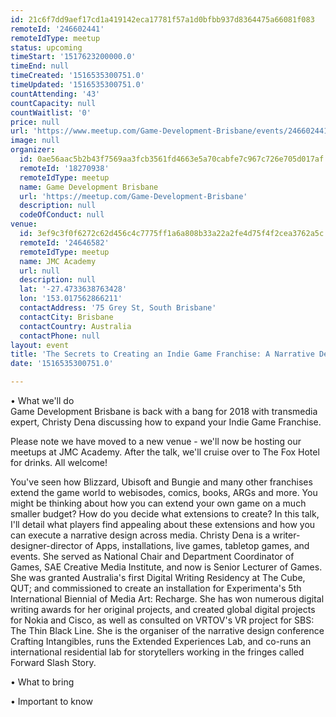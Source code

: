 ```yaml
---
id: 21c6f7dd9aef17cd1a419142eca17781f57a1d0bfbb937d8364475a66081f083
remoteId: '246602441'
remoteIdType: meetup
status: upcoming
timeStart: '1517623200000.0'
timeEnd: null
timeCreated: '1516535300751.0'
timeUpdated: '1516535300751.0'
countAttending: '43'
countCapacity: null
countWaitlist: '0'
price: null
url: 'https://www.meetup.com/Game-Development-Brisbane/events/246602441/'
image: null
organizer:
  id: 0ae56aac5b2b43f7569aa3fcb3561fd4663e5a70cabfe7c967c726e705d017af
  remoteId: '18270938'
  remoteIdType: meetup
  name: Game Development Brisbane
  url: 'https://meetup.com/Game-Development-Brisbane'
  description: null
  codeOfConduct: null
venue:
  id: 3ef9c3f0f6272c62d456c4c7775ff1a6a808b33a22a2fe4d75f4f2cea3762a5c
  remoteId: '24646582'
  remoteIdType: meetup
  name: JMC Academy
  url: null
  description: null
  lat: '-27.4733638763428'
  lon: '153.017562866211'
  contactAddress: '75 Grey St, South Brisbane'
  contactCity: Brisbane
  contactCountry: Australia
  contactPhone: null
layout: event
title: 'The Secrets to Creating an Indie Game Franchise: A Narrative Design Approach'
date: '1516535300751.0'

---
```

<p>• What we'll do<br/>Game Development Brisbane is back with a bang for 2018 with transmedia expert, Christy Dena discussing how to expand your Indie Game Franchise.</p> <p>Please note we have moved to a new venue - we'll now be hosting our meetups at JMC Academy. After the talk, we'll cruise over to The Fox Hotel for drinks. All welcome!</p> <p>You've seen how Blizzard, Ubisoft and Bungie and many other franchises extend the game world to webisodes, comics, books, ARGs and more. You might be thinking about how you can extend your own game on a much smaller budget? How do you decide what extensions to create? In this talk, I'll detail what players find appealing about these extensions and how you can execute a narrative design across media. Christy Dena is a writer-designer-director of Apps, installations, live games, tabletop games, and events. She served as National Chair and Department Coordinator of Games, SAE Creative Media Institute, and now is Senior Lecturer of Games. She was granted Australia's first Digital Writing Residency at The Cube, QUT; and commissioned to create an installation for Experimenta's 5th International Biennial of Media Art: Recharge. She has won numerous digital writing awards for her original projects, and created global digital projects for Nokia and Cisco, as well as consulted on VRTOV's VR project for SBS: The Thin Black Line. She is the organiser of the narrative design conference Crafting Intangibles, runs the Extended Experiences Lab, and co-runs an international residential lab for storytellers working in the fringes called Forward Slash Story.</p> <p>• What to bring</p> <p>• Important to know</p> 
